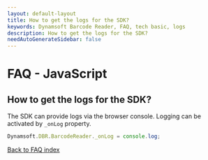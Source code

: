 ```yaml
---
layout: default-layout
title: How to get the logs for the SDK?
keywords: Dynamsoft Barcode Reader, FAQ, tech basic, logs
description: How to get the logs for the SDK?
needAutoGenerateSidebar: false
---
```


# FAQ - JavaScript

## How to get the logs for the SDK?

The SDK can provide logs via the browser console. Logging can be activated by `_onLog` property.

```javascript
Dynamsoft.DBR.BarcodeReader._onLog = console.log;
```

[Back to FAQ index](index.md)
